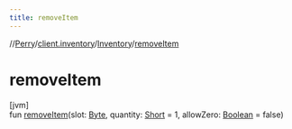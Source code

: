```yaml
---
title: removeItem
---
```

//[Perry](../../../index.html)/[client.inventory](../index.html)/[Inventory](index.html)/[removeItem](remove-item.html)



# removeItem



[jvm]\
fun [removeItem](remove-item.html)(slot: [Byte](https://kotlinlang.org/api/latest/jvm/stdlib/kotlin/-byte/index.html), quantity: [Short](https://kotlinlang.org/api/latest/jvm/stdlib/kotlin/-short/index.html) = 1, allowZero: [Boolean](https://kotlinlang.org/api/latest/jvm/stdlib/kotlin/-boolean/index.html) = false)




